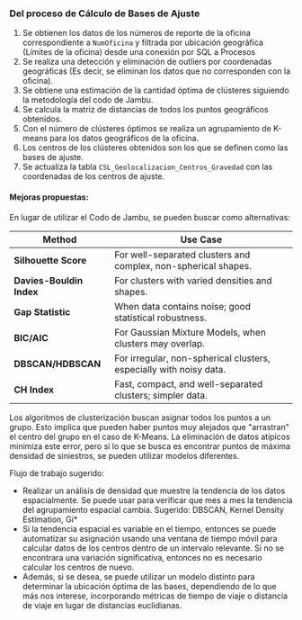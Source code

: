 ### Del proceso de Cálculo de Bases de Ajuste
1. Se obtienen los datos de los números de reporte de la oficina correspondiente a `NumOficina` y filtrada por ubicación geográfica (Límites de la oficina) desde una conexión por SQL a Procesos
2. Se realiza una detección y eliminación de outliers por coordenadas geográficas (Es decir, se eliminan los datos que no corresponden con la oficina).
3. Se obtiene una estimación de la cantidad óptima de clústeres siguiendo la metodología del codo de Jambu.
4. Se calcula la matriz de distancias de todos los puntos geográficos obtenidos.
5. Con el número de clústeres óptimos se realiza un agrupamiento de K-means para los datos geográficos de la oficina.
6. Los centros de los clústeres obtenidos son los que se definen como las bases de ajuste.
7. Se actualiza la tabla `CSL_Geolocalizacion_Centros_Gravedad` con las coordenadas de los centros de ajuste.

#### Mejoras propuestas: 
En lugar de utilizar el Codo de Jambu, se pueden buscar como alternativas:

| **Method**               | **Use Case**                                                       |
| ------------------------ | ------------------------------------------------------------------ |
| **Silhouette Score**     | For well-separated clusters and complex, non-spherical shapes.     |
| **Davies-Bouldin Index** | For clusters with varied densities and shapes.                     |
| **Gap Statistic**        | When data contains noise; good statistical robustness.             |
| **BIC/AIC**              | For Gaussian Mixture Models, when clusters may overlap.            |
| **DBSCAN/HDBSCAN**       | For irregular, non-spherical clusters, especially with noisy data. |
| **CH Index**             | Fast, compact, and well-separated clusters; simpler data.          |

Los algoritmos de clusterización buscan asignar todos los puntos a un grupo. Esto implica que pueden haber puntos muy alejados que "arrastran" el centro del grupo en el caso de K-Means. La eliminación de datos atípicos minimiza este error, pero si lo que se busca es encontrar puntos de máxima densidad de siniestros, se pueden utilizar modelos diferentes.

Flujo de trabajo sugerido:
- Realizar un análisis de densidad que muestre la tendencia de los datos espacialmente. Se puede usar para verificar que mes a mes la tendencia del agrupamiento espacial cambia. Sugerido: DBSCAN, Kernel Density Estimation, Gi* 
- Si la tendencia espacial es variable en el tiempo, entonces se puede automatizar su asignación usando una ventana de tiempo móvil para calcular datos de los centros dentro de un intervalo relevante. Si no se encontrara una variación significativa, entonces no es necesario calcular los centros de nuevo.
- Además, si se desea, se puede utilizar un modelo distinto para determinar la ubicación óptima de las bases, dependiendo de lo que más nos interese, incorporando métricas de tiempo de viaje o distancia de viaje en lugar de distancias euclidianas.